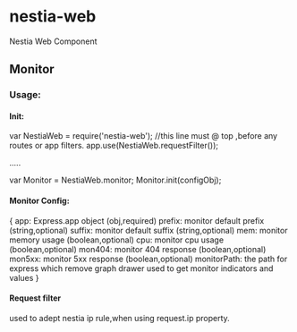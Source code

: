 # nestia-web
Nestia Web Component

## Monitor

### Usage:

#### Init:
var NestiaWeb = require('nestia-web');
//this line must @ top ,before any routes or app filters.
app.use(NestiaWeb.requestFilter());

.....


var Monitor = NestiaWeb.monitor;
Monitor.init(configObj);

#### Monitor Config:
{
    app: Express.app object (obj,required)
    prefix: monitor default prefix (string,optional)
    suffix: monitor default suffix (string,optional)
    mem: monitor memory usage (boolean,optional)
    cpu: monitor cpu usage (boolean,optional)
    mon404: monitor 404 response (boolean,optional)
    mon5xx: monitor 5xx response (boolean,optional)
    monitorPath: the path for express which remove graph drawer used to get monitor indicators and values
}


#### Request filter
used to adept nestia ip rule,when using request.ip property.